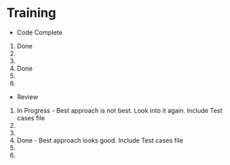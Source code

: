 # Training
- Code Complete
1. Done
2. 
3. 
4. Done
5. 
6.

- Review
1. In Progress - Best approach is not best. Look into it again. Include Test cases file
2. 
3. 
4. Done - Best approach looks good. Include Test cases file
5. 
6. 
